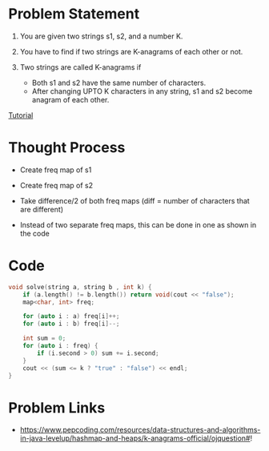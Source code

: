 # Problem Statement

1. You are given two strings s1, s2, and a number K.
2. You have to find if two strings are K-anagrams of each other or not.
3. Two strings are called K-anagrams if

   - Both s1 and s2 have the same number of characters.
   - After changing UPTO K characters in any string, s1 and s2 become anagram of each other.


[Tutorial](https://www.youtube.com/watch?v=VyQbl13RGiw&list=PL-Jc9J83PIiEp9DKNiaQyjuDeg3XSoVMR&index=20)

# Thought Process
- Create freq map of s1
- Create freq map of s2
- Take difference/2 of both freq maps (diff = number of characters that are different)

- Instead of two separate freq maps, this can be done in one as shown in the code

# Code
```cpp
void solve(string a, string b , int k) {
    if (a.length() != b.length()) return void(cout << "false");
    map<char, int> freq;

    for (auto i : a) freq[i]++;
    for (auto i : b) freq[i]--;

    int sum = 0;
    for (auto i : freq) {
        if (i.second > 0) sum += i.second;
    }
    cout << (sum <= k ? "true" : "false") << endl;
}
```

# Problem Links
- https://www.pepcoding.com/resources/data-structures-and-algorithms-in-java-levelup/hashmap-and-heaps/k-anagrams-official/ojquestion#!
